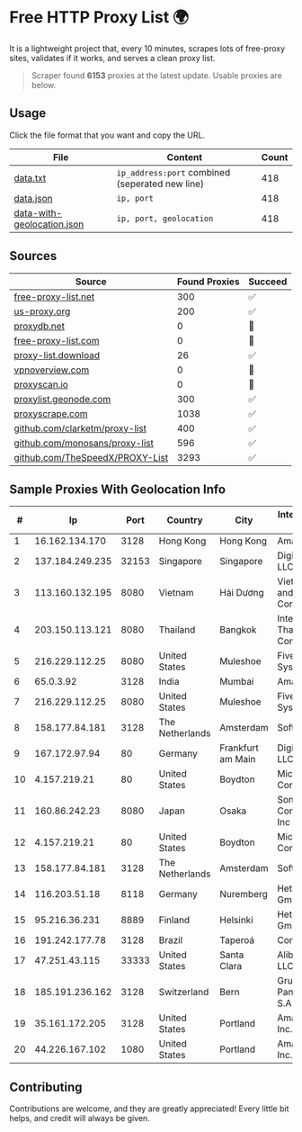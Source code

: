 
# Free HTTP Proxy List 🌍

It is a lightweight project that, every 10 minutes, scrapes lots of free-proxy sites, validates if it works, and serves a clean proxy list.


> Scraper found **6153** proxies at the latest update. Usable proxies are below.

## Usage

Click the file format that you want and copy the URL.


|File|Content|Count|
|----|-------|-----|
|[data.txt](https://raw.githubusercontent.com/themiralay/Proxy-List-World/master/data.txt)|`ip_address:port` combined (seperated new line)|418|
|[data.json](https://raw.githubusercontent.com/themiralay/Proxy-List-World/master/data.json)|`ip, port`|418|
|[data-with-geolocation.json](https://raw.githubusercontent.com/themiralay/Proxy-List-World/master/data-with-geolocation.json)|`ip, port, geolocation`|418|

## Sources

|Source|Found Proxies|Succeed|
|------|-------------|-------|
|[free-proxy-list.net](https://free-proxy-list.net)|300|✅|
|[us-proxy.org](https://www.us-proxy.org)|200|✅|
|[proxydb.net](http://proxydb.net)|0|🚫|
|[free-proxy-list.com](https://free-proxy-list.com/?page=&port=&type%5B%5D=http&type%5B%5D=https&up_time=0&search=Search)|0|🚫|
|[proxy-list.download](https://www.proxy-list.download/HTTP)|26|✅|
|[vpnoverview.com](https://vpnoverview.com/privacy/anonymous-browsing/free-proxy-servers)|0|🚫|
|[proxyscan.io](https://www.proxyscan.io)|0|🚫|
|[proxylist.geonode.com](https://proxylist.geonode.com/api/proxy-list?limit=300&page=1&sort_by=lastChecked&sort_type=desc&protocols=http,https)|300|✅|
|[proxyscrape.com](https://api.proxyscrape.com/v2/?request=displayproxies&protocol=http&timeout=10000&country=all&ssl=all&anonymity=all)|1038|✅|
|[github.com/clarketm/proxy-list](https://raw.githubusercontent.com/clarketm/proxy-list/master/proxy-list-raw.txt)|400|✅|
|[github.com/monosans/proxy-list](https://raw.githubusercontent.com/monosans/proxy-list/main/proxies/http.txt)|596|✅|
|[github.com/TheSpeedX/PROXY-List](https://raw.githubusercontent.com/TheSpeedX/PROXY-List/master/http.txt)|3293|✅|


## Sample Proxies With Geolocation Info

|#|Ip|Port|Country|City|Internet Service Provider|
|-|--|----|-------|----|-------------------------|
|1|16.162.134.170|3128|Hong Kong|Hong Kong|Amazon.com|
|2|137.184.249.235|32153|Singapore|Singapore|DigitalOcean, LLC|
|3|113.160.132.195|8080|Vietnam|Hải Dương|VietNam Post and Telecom Corporation|
|4|203.150.113.121|8080|Thailand|Bangkok|Internet Thailand Company Ltd.|
|5|216.229.112.25|8080|United States|Muleshoe|Five Area Systems, LLC|
|6|65.0.3.92|3128|India|Mumbai|Amazon.com|
|7|216.229.112.25|8080|United States|Muleshoe|Five Area Systems, LLC|
|8|158.177.84.181|3128|The Netherlands|Amsterdam|SoftLayer|
|9|167.172.97.94|80|Germany|Frankfurt am Main|DigitalOcean, LLC|
|10|4.157.219.21|80|United States|Boydton|Microsoft Corporation|
|11|160.86.242.23|8080|Japan|Osaka|Sony Network Communications Inc|
|12|4.157.219.21|80|United States|Boydton|Microsoft Corporation|
|13|158.177.84.181|3128|The Netherlands|Amsterdam|SoftLayer|
|14|116.203.51.18|8118|Germany|Nuremberg|Hetzner Online GmbH|
|15|95.216.36.231|8889|Finland|Helsinki|Hetzner Online GmbH|
|16|191.242.177.78|3128|Brazil|Taperoá|Conect Telecom|
|17|47.251.43.115|33333|United States|Santa Clara|Alibaba Cloud LLC|
|18|185.191.236.162|3128|Switzerland|Bern|Grupo Panaglobal 15 S.A|
|19|35.161.172.205|3128|United States|Portland|Amazon.com, Inc.|
|20|44.226.167.102|1080|United States|Portland|Amazon.com, Inc.|



## Contributing

Contributions are welcome, and they are greatly appreciated! Every
little bit helps, and credit will always be given.

